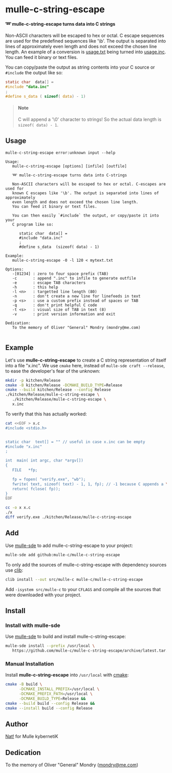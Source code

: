 # mulle-c-string-escape

#### ➿ mulle-c-string-escape turns data into C strings

Non-ASCII characters will be escaped to hex or octal. C escape sequences are used 
for the predefined sequences like '\b'. The output is separated into lines of approximately
even length and does not exceed the chosen line length. An example of a 
conversion is [usage.txt](src/usage.txt) being turned into [usage.inc](src/usage.inc).
You can feed it binary or text files.

You can copy/paste the output as string contents into your C source or `#include` 
the output like so:

``` c
static char  data[] =
#include "data.inc"
;
#define s_data ( sizeof( data) - 1)
```

> #### Note
>
> C will append a '\0' character to strings! So the actual data length 
> is `sizeof( data) - 1`.





## Usage

```
mulle-c-string-escape error:unknown input --help

Usage:
   mulle-c-string-escape [options] [infile] [outfile]

   ➿ mulle-c-string-escape turns data into C-strings

   Non-ASCII characters will be escaped to hex or octal. C-escapes are used for
   known C escapes like '\b'. The output is separated into lines of approximately
   even length and does not exceed the chosen line length.
   You can feed it binary or text files.

   You can then easily `#include` the output, or copy/paste it into your
   C program like so:

      static char  data[] =
      #include "data.inc"
      ;
      #define s_data  (sizeof( data) - 1)

Example:
   mulle-c-string-escape -0 -l 120 < mytext.txt

Options:
   -[01234] : zero to four space prefix (TAB)
   -c       : append ".inc" to infile to generate outfile
   -e       : escape TAB characters
   -h       : this help
   -l <n>   : targetted line length (80)
   -n       : don't create a new line for linefeeds in text
   -p <s>   : use a custom prefix instead of spaces or TAB
   -q       : don't print helpful C code
   -t <s>   : visual size of TAB in text (8)
   -v       : print version information and exit

Dedication:
   To the memory of Oliver "General" Mondry (mondry@me.com)


```


## Example

Let's use **mulle-c-string-escape** to create a C string representation of 
itself into a file "x.inc". We use `cmake` here, instead of
`mulle-sde craft --release`, to ease the developer's fear of the unknown:

``` sh
mkdir -p kitchen/Release
cmake -B kitchen/Release -DCMAKE_BUILD_TYPE=Release
cmake --build kitchen/Release --config Release
./kitchen/Release/mulle-c-string-escape \
   ./kitchen/Release/mulle-c-string-escape \
   x.inc
```

To verify that this has actually worked:

``` sh
cat <<EOF > x.c
#include <stdio.h>


static char  text[] = "" // useful in case x.inc can be empty
#include "x.inc"
;

int  main( int argc, char *argv[])
{
   FILE   *fp;

   fp = fopen( "verify.exe", "wb");
   fwrite( text, sizeof( text) - 1, 1, fp); // -1 because C appends a \0
   return( fclose( fp));
}
EOF

cc -o x x.c
./x
diff verify.exe ./kitchen/Release/mulle-c-string-escape
```






## Add

Use [mulle-sde](//github.com/mulle-sde) to add mulle-c-string-escape to your project:

``` sh
mulle-sde add github:mulle-c/mulle-c-string-escape
```

To only add the sources of mulle-c-string-escape with dependency
sources use [clib](https://github.com/clibs/clib):


``` sh
clib install --out src/mulle-c mulle-c/mulle-c-string-escape
```

Add `-isystem src/mulle-c` to your `CFLAGS` and compile all the sources that were downloaded with your project.


## Install

### Install with mulle-sde

Use [mulle-sde](//github.com/mulle-sde) to build and install mulle-c-string-escape:

``` sh
mulle-sde install --prefix /usr/local \
   https://github.com/mulle-c/mulle-c-string-escape/archive/latest.tar.gz
```

### Manual Installation


Install **mulle-c-string-escape** into `/usr/local` with [cmake](https://cmake.org):

``` sh
cmake -B build \
      -DCMAKE_INSTALL_PREFIX=/usr/local \
      -DCMAKE_PREFIX_PATH=/usr/local \
      -DCMAKE_BUILD_TYPE=Release &&
cmake --build build --config Release &&
cmake --install build --config Release
```


## Author

[Nat!](https://mulle-kybernetik.com/weblog) for Mulle kybernetiK


## Dedication

To the memory of Oliver "General" Mondry (mondry@me.com)




